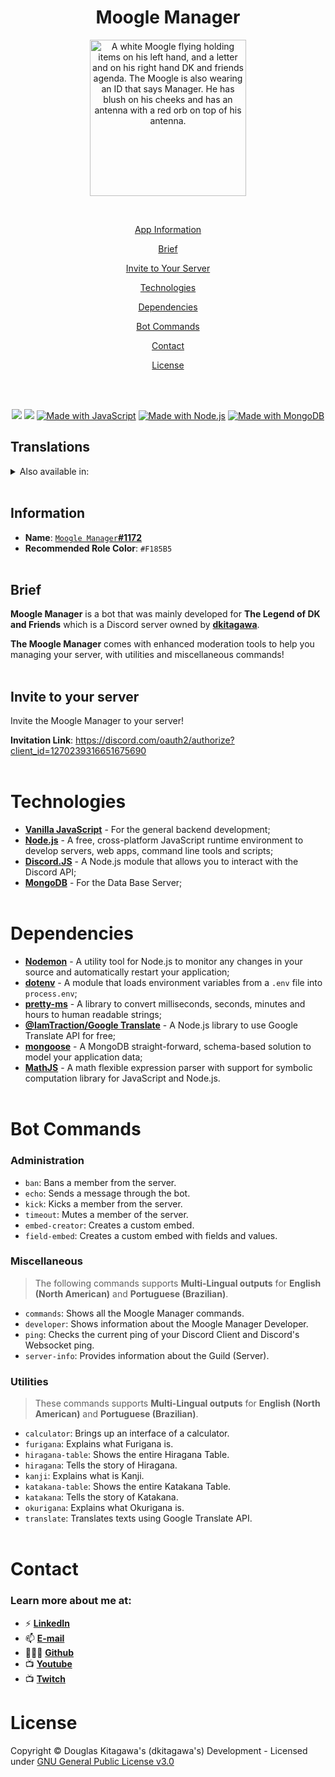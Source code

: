 <h1 align="center">
    Moogle Manager
    <br />
</h1>

<p align=center>
<img src="https://i.imgur.com/zhNQNG8.png" width="250px" alt="A white Moogle flying holding items on his left hand, and a letter and on his right hand DK and friends agenda. The Moogle is also wearing an ID that says Manager. He has blush on his cheeks and has an antenna with a red orb on top of his antenna." loading="lazy" />
</p>
<br />

<a href="information"><p align="center">App Information</p></a>
<a href="#brief"><p align="center">Brief</p></a>
<a href="#invite-to-your-server"><p align="center">Invite to Your Server</p></a>
<a href="#technologies"><p align="center">Technologies</p></a>
<a href="#dependencies"><p align="center">Dependencies</p></a>
<a href="#bot-commands"><p align="center">Bot Commands</p></a>
<a href="#contact"><p align="center">Contact</p></a>
<a href="#license"><p align="center">License</p></a>

<br /><br />
</center>

<p align="center">
  <a href="#" title="Build Passing"><img src="https://img.shields.io/badge/build-passing-brightgreen"></a>
  <a href="https://github.com/sdkitagawa/moogle_manager?tab=GPL-3.0-1-ov-file" title="LICENSE"><img src="https://camo.githubusercontent.com/a40de0257320518fb90f63064c57e70bc026d492b258b4ea42ec58f1e5f2279c/68747470733a2f2f696d672e736869656c64732e696f2f6769746875622f6c6963656e73652f72617468656e612f72617468656e612e737667"></a>
  <a href="https://www.javascript.com/" title="Go to JavaScript homepage"><img src="https://img.shields.io/badge/Made_with-JavaScript-yellow?logo=javascript&logoColor=white" alt="Made with JavaScript"></a>
  <a href="https://nodejs.org" title="Go to Node.js homepage"><img src="https://img.shields.io/badge/Node.js-%3E=18-green?logo=node.js&logoColor=white" alt="Made with Node.js"></a>
  <a href="https://www.mongodb.com/" title="Go to MongoDB homepage"><img src="https://img.shields.io/badge/MongoDB-green?logo=mongodb&logoColor=white" alt="Made with MongoDB"></a>
</p>

Translations
---
<details>
<summary>Also available in:</summary>

- [English](./README.md)
- [Spanish](docs/translations/README-es.md)
- [Portuguese](docs/translations/README-pt-br.md)
- [Japanese](docs/translations/README-jp.md)
</details>
<br />

## Information
- **Name**: [`Moogle Manager`**#1172**](https://discord.com/users/1221986587399815198/)
- **Recommended Role Color**: `#F185B5`
<br /><br />

## Brief
**Moogle Manager** is a bot that was mainly developed for **The Legend of DK and Friends** which is a Discord server owned by **[dkitagawa](https://discord.com/users/737103505663328356/)**.

**The Moogle Manager** comes with enhanced moderation tools to help you managing your server, with utilities and miscellaneous commands!
<br /><br />

## Invite to your server
Invite the Moogle Manager to your server!

**Invitation Link**: https://discord.com/oauth2/authorize?client_id=1270239316651675690
<br /><br />

# Technologies
- [**Vanilla JavaScript**](https://developer.mozilla.org/en-US/docs/Web/JavaScript) - For the general backend development;
- [**Node.js**]() - A free, cross-platform JavaScript runtime environment to develop servers, web apps, command line tools and scripts;
- [**Discord.JS**](https://discord.js.org/) - A Node.js module that allows you to interact with the Discord API;
- [**MongoDB**](https://www.mongodb.com/company/what-is-mongodb) - For the Data Base Server;
<br /><br />

# Dependencies
- [**Nodemon**](https://nodemon.io/) - A utility tool for Node.js to monitor any changes in your source and automatically restart your application;
- [**dotenv**](https://www.npmjs.com/package/dotenv) - A module that loads environment variables from a `.env` file into `process.env`;
- [**pretty-ms**](https://www.npmjs.com/package/pretty-ms) - A library to convert milliseconds, seconds, minutes and hours to human readable strings;
- [**@IamTraction/Google Translate**](https://www.npmjs.com/package/@iamtraction/google-translate) - A Node.js library to use Google Translate API for free;
- [**mongoose**](https://mongoosejs.com/) - A MongoDB straight-forward, schema-based solution to model your application data;
- [**MathJS**](https://mathjs.org/) - A math flexible expression parser with support for symbolic computation library for JavaScript and Node.js.
<br /><br />

# Bot Commands

### Administration
- `ban`: Bans a member from the server.
- `echo`: Sends a message through the bot.
- `kick`: Kicks a member from the server.
- `timeout`: Mutes a member of the server.
- `embed-creator`: Creates a custom embed.
- `field-embed`: Creates a custom embed with fields and values.

### Miscellaneous
> The following commands supports **Multi-Lingual outputs** for **English (North American)** and **Portuguese (Brazilian)**.
- `commands`: Shows all the Moogle Manager commands.
- `developer`: Shows information about the Moogle Manager Developer.
- `ping`: Checks the current ping of your Discord Client and Discord's Websocket ping.
- `server-info`: Provides information about the Guild (Server).

### Utilities
> These commands supports **Multi-Lingual outputs** for **English (North American)** and **Portuguese (Brazilian)**.
- `calculator`: Brings up an interface of a calculator.
- `furigana`: Explains what Furigana is.
- `hiragana-table`: Shows the entire Hiragana Table.
- `hiragana`: Tells the story of Hiragana.
- `kanji`: Explains what is Kanji.
- `katakana-table`: Shows the entire Katakana Table.
- `katakana`: Tells the story of Katakana.
- `okurigana`: Explains what Okurigana is.
- `translate`: Translates texts using Google Translate API.
<br /><br />

# Contact
### **Learn more about me at:**
- ⚡ [**LinkedIn**](https://linkedin.com/in/douglas-kitagawa/)
- 📫 [**E-mail**](mailto:douglaskitagawa@proton.me)
- 👨🏻‍💻 [**Github**](https://github.com/sdkitagawa)
- 📺 [**Youtube**](https://www.youtube.com/@dkitagawa)
- 📺 [**Twitch**](https://www.twitch.tv/kitbitdots)

# License
Copyright © Douglas Kitagawa's (dkitagawa's) Development - Licensed under [GNU General Public License v3.0](./LICENSE.bib)
